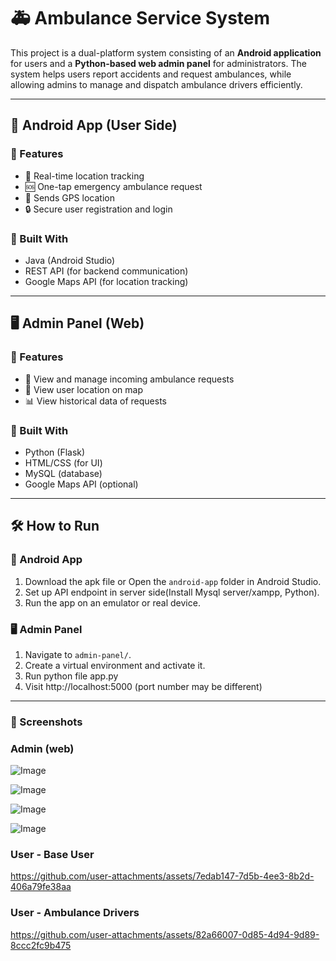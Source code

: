 # 🚑 Ambulance Service System

This project is a dual-platform system consisting of an **Android application** for users and a **Python-based web admin panel** for administrators. 
The system helps users report accidents and request ambulances, while allowing admins to manage and dispatch ambulance drivers efficiently.

---

## 📱 Android App (User Side)

### 🔹 Features
- 📍 Real-time location tracking
- 🆘 One-tap emergency ambulance request
- 📡 Sends GPS location
- 🔒 Secure user registration and login

### 🔧 Built With
- Java (Android Studio)
- REST API (for backend communication)
- Google Maps API (for location tracking)

---

## 🖥️ Admin Panel (Web)

### 🔹 Features
- 👥 View and manage incoming ambulance requests
- 📍 View user location on map
- 📊 View historical data of requests

### 🔧 Built With
- Python (Flask)
- HTML/CSS (for UI)
- MySQL (database)
- Google Maps API (optional)

---


## 🛠️ How to Run

### 📱 Android App
1. Download the apk file or Open the `android-app` folder in Android Studio.
2. Set up API endpoint in server side(Install Mysql server/xampp, Python).
4. Run the app on an emulator or real device.

### 🖥️ Admin Panel
1. Navigate to `admin-panel/`.
2. Create a virtual environment and activate it.
3. Run python file app.py
4. Visit http://localhost:5000 (port number may be different)

---

 
### 📸 Screenshots

### Admin (web)

![Image](https://github.com/user-attachments/assets/79000922-30d1-4645-88b4-4abbc89351b6)

![Image](https://github.com/user-attachments/assets/ea92c29f-4b03-4058-9d01-ce350f177340)

![Image](https://github.com/user-attachments/assets/34bc25b3-907a-4c40-8601-cacff0bf0e8c)

![Image](https://github.com/user-attachments/assets/561e1336-b932-461a-a068-b6e0e6829776)


### User - Base User

https://github.com/user-attachments/assets/7edab147-7d5b-4ee3-8b2d-406a79fe38aa


### User - Ambulance Drivers

https://github.com/user-attachments/assets/82a66007-0d85-4d94-9d89-8ccc2fc9b475
